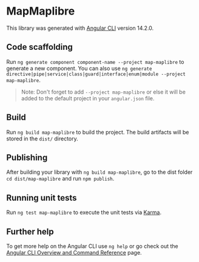 # MapMaplibre

This library was generated with [Angular CLI](https://github.com/angular/angular-cli) version 14.2.0.

## Code scaffolding

Run `ng generate component component-name --project map-maplibre` to generate a new component. You can also use `ng generate directive|pipe|service|class|guard|interface|enum|module --project map-maplibre`.
> Note: Don't forget to add `--project map-maplibre` or else it will be added to the default project in your `angular.json` file. 

## Build

Run `ng build map-maplibre` to build the project. The build artifacts will be stored in the `dist/` directory.

## Publishing

After building your library with `ng build map-maplibre`, go to the dist folder `cd dist/map-maplibre` and run `npm publish`.

## Running unit tests

Run `ng test map-maplibre` to execute the unit tests via [Karma](https://karma-runner.github.io).

## Further help

To get more help on the Angular CLI use `ng help` or go check out the [Angular CLI Overview and Command Reference](https://angular.io/cli) page.
